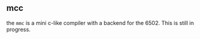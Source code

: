 ## mcc

the `mmc` is a mini c-like compiler with a backend for the 6502. This is still in progress.
